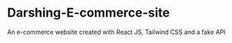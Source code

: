 # Darshing-E-commerce-site
An e-commerce website created with React JS, Tailwind CSS and a fake API
